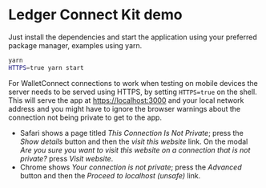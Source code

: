 # Ledger Connect Kit demo

Just install the dependencies and start the application using your preferred package manager, examples using yarn.

```bash
yarn
HTTPS=true yarn start
```

For WalletConnect connections to work when testing on mobile devices the server needs to be served using HTTPS, by setting `HTTPS=true` on the shell. This will serve the app at <https://localhost:3000> and your local network address and you might have to ignore the browser warnings about the connection not being private to get to the app.

- Safari shows a page titled *This Connection Is Not Private*; press the *Show details* button and then the *visit this website* link. On the modal *Are you sure you want to visit this website on a connection that is not private?* press *Visit website*.
- Chrome shows *Your connection is not private*; press the *Advanced* button and then the *Proceed to localhost (unsafe)* link.
